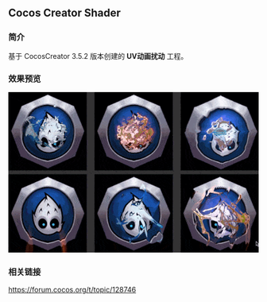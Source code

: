 ## Cocos Creator Shader

### 简介
基于 CocosCreator 3.5.2 版本创建的 **UV动画扰动** 工程。

### 效果预览
![image](../../../gif/202207/2022072103.gif)

### 相关链接 
https://forum.cocos.org/t/topic/128746